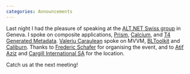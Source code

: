 ```yaml
---
categories: Announcements
---
```


Last night I had the pleasure of speaking at the [ALT.NET Swiss group](http://www.altdotnet.ch/) in Geneva. 
I spoke on composite applications, [Prism](http://www.codeplex.com/CompositeWPF), [Calcium](http://www.calciumsdk.net/), and [T4 Generated Metadata](http://www.codeproject.com/KB/codegen/T4Metadata.aspx). 
[Valeriu Caraulean](http://blog.caraulean.com/) spoke on MVVM, [BLToolkit](http://bltoolkit.net/) and [Caliburn](http://caliburn.codeplex.com/). 
Thanks to [Frederic Schafer](http://blog.octo.com/) for organising the event, and to [Atif Aziz](http://www.raboof.com/) and [Cargill International SA](http://www.cargill.com/worldwide/switzerland/index.jsp) for the location.

Catch us at the next meeting!